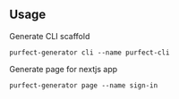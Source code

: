 ## Usage

Generate CLI scaffold

```
purfect-generator cli --name purfect-cli
```

Generate page for nextjs app

```
purfect-generator page --name sign-in
```
